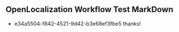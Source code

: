 ## OpenLocalization Workflow Test MarkDown
* e34a5504-f842-4521-9d42-b3e68ef3fbe5 
thanks!<!--HONumber=Mar16_HO2-->
